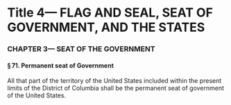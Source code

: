 
# Title 4— FLAG AND SEAL, SEAT OF GOVERNMENT, AND THE STATES
### CHAPTER 3— SEAT OF THE GOVERNMENT
#### § 71. Permanent seat of Government

All that part of the territory of the United States included within the present limits of the District of Columbia shall be the permanent seat of government of the United States.
